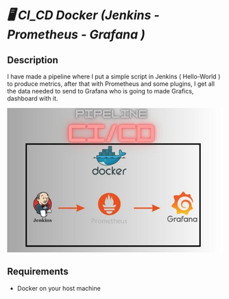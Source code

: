 # _🖥️ CI_CD Docker (Jenkins - Prometheus - Grafana )_

## Description
I have made a pipeline where I put a simple script in Jenkins ( Hello-World ) to produce metrics, after that with Prometheus and some plugins, I get all the data needed to send to Grafana who is going to made Grafics, dashboard with it.

![Description de l'image](ReadMe-Pictures/PipelineCICD.jpg)


## Requirements
  - Docker on your host machine
